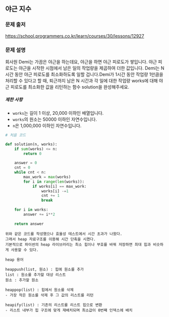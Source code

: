 ## 야근 지수

### 문제 출저

https://school.programmers.co.kr/learn/courses/30/lessons/12927



### 문제 설명

회사원 Demi는 가끔은 야근을 하는데요, 야근을 하면 야근 피로도가 쌓입니다. 야근 피로도는 야근을 시작한 시점에서 남은 일의 작업량을 제곱하여 더한 값입니다. Demi는 N시간 동안 야근 피로도를 최소화하도록 일할 겁니다.Demi가 1시간 동안 작업량 1만큼을 처리할 수 있다고 할 때, 퇴근까지 남은 N 시간과 각 일에 대한 작업량 works에 대해 야근 피로도를 최소화한 값을 리턴하는 함수 solution을 완성해주세요.

##### 제한 사항

- `works`는 길이 1 이상, 20,000 이하인 배열입니다.
- `works`의 원소는 50000 이하인 자연수입니다.
- `n`은 1,000,000 이하인 자연수입니다.



```python
# 처음 코드

def solution(n, works):
    if sum(works) <= n:
        return 0
    
    answer = 0
    cnt = 0
    while cnt < n:
        max_work = max(works)
        for i in range(len(works)):
            if works[i] == max_work:
                works[i] -=1
                cnt += 1
                break
                
    for i in works:
        answer += i**2
        
    return answer
```

```
위와 같은 코드를 작성했으나 효율성 테스트에서 시간 초과가 나왔다.
그래서 heap 자료구조를 이용해 시간 단축을 시켰다.
기본적으로 파이썬의 heap 라이브러리는 최소 힙이나 부호를 바꿔 저장하면 최대 힙과 비슷하게 사용할 수 있다.
```

```
heap 용어

heappush(list, 원소) : 힙에 원소를 추가
list : 원소를 추가할 대상 리스트
원소 : 추가할 원소

heappop(list) : 힙에서 원소를 삭제
- 가장 작은 원소를 삭제 후 그 값의 리스트를 리턴

heapify(list) : 기존의 리스트를 리스트 힙으로 변환
- 리스트 내부가 힙 구조에 맞게 재배치되며 최소값이 0번째 인덱스에 배치
```

